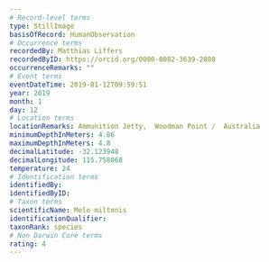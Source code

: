 ```yaml
---
# Record-level terms
type: StillImage
basisOfRecord: HumanObservation
# Occurrence terms
recordedBy: Matthias Liffers
recordedByID: https://orcid.org/0000-0002-3639-2080
occurrenceRemarks: ""
# Event terms
eventDateTime: 2019-01-12T09:59:51
year: 2019
month: 1
day: 12
# Location terms
locationRemarks: Ammunition Jetty,  Woodman Point /  Australia
minimumDepthInMeters: 4.86
maximumDepthInMeters: 4.8
decimalLatitude: -32.123948
decimalLongitude: 115.758068
temperature: 24
# Identification terms
identifiedBy: 
identifiedByID: 
# Taxon terms
scientificName: Melo miltonis
identificationQualifier: 
taxonRank: species
# Non Darwin Core terms
rating: 4
---
```

